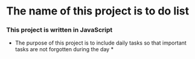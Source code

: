 # The name of this project is to do list 
### This project is written in JavaScript
* The purpose of this project is to include daily tasks so that important tasks are not forgotten during the day *

